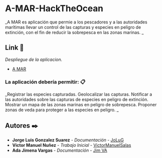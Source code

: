 # A-MAR-HackTheOcean

_A MAR es aplicación que permie a los pescadores y a las autoridades marítimas llevar un control de las capturas y especies en peligro de extinción, con el fin de reducir la sobrepesca en las zonas marinas. _

## Link 🚀

_Despliegue de la aplicacion._
* [A MAR](https://lively-sky-051b77410.1.azurestaticapps.net/) 



### La aplicación debería permitir: 📋

_Registrar las especies capturadas. 
Geolocalizar las capturas. 
Notificar a las autoridades sobre las capturas de especies en peligro de extinción. 
Mostrar un mapa de las zonas marinas en peligro de sobrepesca. 
Proponer zonas de veda para proteger a las especies en peligro.
_


## Autores ✒️

* **Jorge Luis Gonzalez Suarez** - *Documentación* - [JoLuG](https://github.com/JoLuG)
* **Victor Manuel Nuñez** - *Trabajo Inicial* - [VictorManuelSalas](https://github.com/VictorManuelSalas)
* **Ada Jimena Vargas** - *Documentación* - [Jim VA](https://github.com/Jim-VA)

